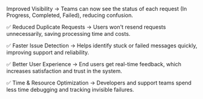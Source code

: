 Improved Visibility
→ Teams can now see the status of each request (In Progress, Completed, Failed), reducing confusion.

✅ Reduced Duplicate Requests
→ Users won't resend requests unnecessarily, saving processing time and costs.

✅ Faster Issue Detection
→ Helps identify stuck or failed messages quickly, improving support and reliability.

✅ Better User Experience
→ End users get real-time feedback, which increases satisfaction and trust in the system.

✅ Time & Resource Optimization
→ Developers and support teams spend less time debugging and tracking invisible failures.

